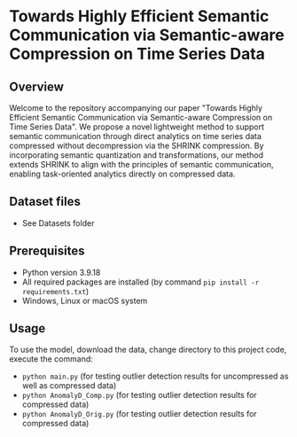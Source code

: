 # Towards Highly Efficient Semantic Communication via Semantic-aware Compression on Time Series Data


## Overview
Welcome to the repository accompanying our paper "Towards Highly Efficient Semantic Communication via Semantic-aware Compression on Time Series Data". We propose a novel lightweight method to support semantic communication through direct analytics on time series data compressed without decompression via the SHRINK compression. By incorporating semantic quantization and transformations, our method extends SHRINK to align with the principles of semantic communication, enabling task-oriented analytics directly on compressed data. 


## Dataset files
- See Datasets folder


## Prerequisites
- Python version 3.9.18
- All required packages are installed (by command `pip install -r requirements.txt`)
- Windows, Linux or macOS system


## Usage
To use the model, download the data, change directory to this project code, execute the command:
- `python main.py` (for testing outlier detection results for uncompressed as well as compressed data)
- `python AnomalyD_Comp.py` (for testing outlier detection results for compressed data)
- `python AnomalyD_Orig.py` (for testing outlier detection results for compressed data)
